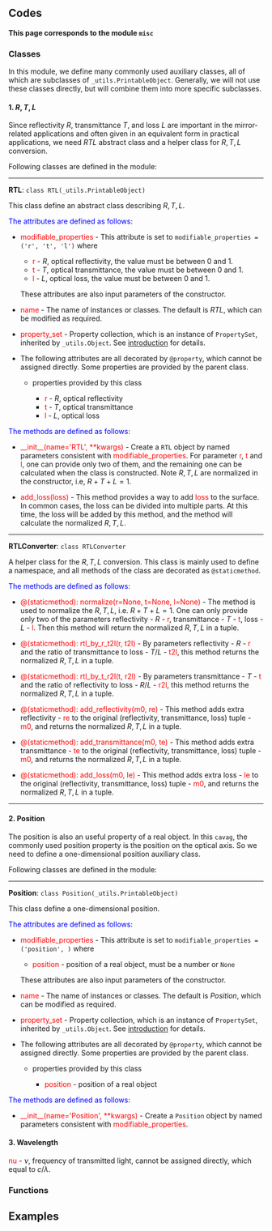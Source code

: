 ## Codes

**This page corresponds to the module `misc`** 

### Classes

In this module, we define many commonly used auxiliary classes, all of which are subclasses of `_utils.PrintableObject`. Generally, we will not use these classes directly, but will combine them into more specific subclasses. 

#### 1. $R,T,L$

Since reflectivity $R$, transmittance $T$, and loss $L$ are important in the mirror-related applications and often given in an equivalent form in practical applications, we need $RTL$ abstract class and a helper class for $R,T,L$ conversion. 

Following classes are defined in the module:

----

<strong id="RTL">RTL</strong>: `class RTL(_utils.PrintableObject)`

This class define an abstract class describing $R,T,L$.

<font color="blue">The attributes are defined as follows</font>:

- <font color="red">modifiable_properties</font> - This attribute is set to `modifiable_properties = ('r', 't', 'l')` where

  - <font color="red">r</font> - $R$, optical reflectivity, the value must be between $0$ and $1$.
  - <font color="red">t</font> - $T$, optical transmittance, the value must be between $0$ and $1$.
  - <font color="red">l</font> - $L$, optical loss, the value must be between $0$ and $1$.

  These attributes are also input parameters of the constructor. 

- <font color="red">name</font> - The name of instances or classes. The default is *RTL*, which can be modified as required. 

- <font color="red">property_set</font> -  Property collection, which is an instance of `PropertySet`, inherited by `_utils.Object`. See [introduction](introduction.md) for details.

- The following attributes are all decorated by `@property`, which cannot be assigned directly. Some properties are provided by the parent class.

  - properties provided by this class
    
    - <font color="red">r</font> - $R$, optical reflectivity
    - <font color="red">t</font> - $T$, optical transmittance
    - <font color="red">l</font> - $L$, optical loss

<font color="blue">The methods are defined as follows</font>:

- <font color="red">\_\_init\_\_(name='RTL', **kwargs)</font>  - Create a `RTL` object by named parameters consistent with <font color="red">modifiable_properties</font>. For parameter <font color="red">r</font>, <font color="red">t</font> and <font color="red">l</font>, one can provide only two of them, and the remaining one can be calculated when the class is constructed. Note $R,T,L$ are normalized in the constructor, i.e, $R+T+L=1$.
  
- <font color="red">add_loss(loss)</font> - This method provides a way to add <font color="red">loss</font> to the surface. In common cases, the loss can be divided into multiple parts. At this time, the loss will be added by this method, and the method will calculate the normalized $R,T,L$.

----

<strong id="RTLConverter">RTLConverter</strong>: `class RTLConverter`

A helper class for the $R,T,L$ conversion. This class is mainly used to define a namespace, and all methods of the class are decorated as `@staticmethod`.

<font color="blue">The methods are defined as follows</font>:

- <font color="red">@(staticmethod): normalize(r=None, t=None, l=None)</font> - The method is used to normalize the $R,T,L$, i.e. $R+T+L=1$. One can only provide only two of the parameters reflectivity - $R$ - <font color="red">r</font>, transmittance - $T$ - <font color="red">t</font>, loss - $L$ - <font color="red">l</font>. Then this method will return the normalized $R,T,L$ in a tuple.
  
- <font color="red">@(staticmethod): rtl_by_r_t2l(r, t2l)</font> - By parameters reflectivity - $R$ - <font color="red">r</font> and the ratio of transmittance to loss - $T/L$ - <font color="red">t2l</font>, this method returns the normalized $R,T,L$ in a tuple.
  
- <font color="red">@(staticmethod): rtl_by_t_r2l(t, r2l)</font> - By parameters transmittance - $T$ - <font color="red">t</font> and the ratio of reflectivity to loss - $R/L$ - <font color="red">r2l</font>, this method returns the normalized $R,T,L$ in a tuple.
  
- <font color="red">@(staticmethod): add_reflectivity(m0, re)</font> - This method adds extra reflectivity - <font color="red">re</font> to the original (reflectivity, transmittance, loss) tuple - <font color="red">m0</font>, and returns the normalized $R,T,L$ in a tuple.
  
- <font color="red">@(staticmethod): add_transmittance(m0, te)</font> - This method adds extra transmittance - <font color="red">te</font> to the original (reflectivity, transmittance, loss) tuple - <font color="red">m0</font>, and returns the normalized $R,T,L$ in a tuple.
  
- <font color="red">@(staticmethod): add_loss(m0, le)</font> - This method adds extra loss - <font color="red">le</font> to the original (reflectivity, transmittance, loss) tuple - <font color="red">m0</font>, and returns the normalized $R,T,L$ in a tuple.

----

#### 2. Position

The position is also an useful property of a real object. In this `cavag`, the commonly used position property is the position on the optical axis. So we need to define a one-dimensional position auxiliary class. 

Following classes are defined in the module:

----

<strong id="Position">Position</strong>: `class Position(_utils.PrintableObject)`

This class define a one-dimensional position.

<font color="blue">The attributes are defined as follows</font>:

- <font color="red">modifiable_properties</font> - This attribute is set to `modifiable_properties = ('position', )` where

  - <font color="red">position</font> - position of a real object, must be a number or `None`

  These attributes are also input parameters of the constructor. 

- <font color="red">name</font> - The name of instances or classes. The default is *Position*, which can be modified as required. 
  
- <font color="red">property_set</font> -  Property collection, which is an instance of `PropertySet`, inherited by `_utils.Object`. See [introduction](introduction.md) for details.
  
- The following attributes are all decorated by `@property`, which cannot be assigned directly. Some properties are provided by the parent class.
  
  - properties provided by this class
    
    - <font color="red">position</font> - position of a real object

<font color="blue">The methods are defined as follows</font>:

- <font color="red">\_\_init\_\_(name='Position', **kwargs)</font>  - Create a `Position` object by named parameters consistent with <font color="red">modifiable_properties</font>.

#### 3. Wavelength



<font color="red">nu</font> - $\nu$, frequency of transmitted light, cannot be assigned directly, which equal to $c/\lambda$.

### Functions



## Examples

